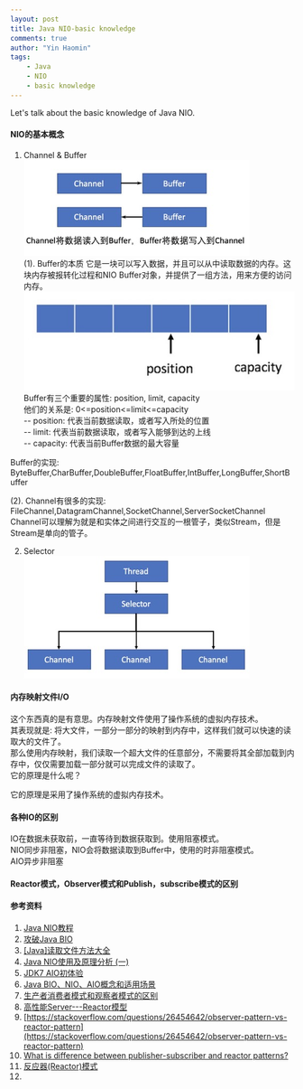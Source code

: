 ```yaml
---
layout: post
title: Java NIO-basic knowledge
comments: true
author: "Yin Haomin"
tags:
    - Java
    - NIO
    - basic knowledge
---
```


Let's talk about the basic knowledge of Java NIO.<br>
#### NIO的基本概念<br>
1. Channel & Buffer<br>
![gras](/images/NIO/ChannelBuffer.jpg)<br>
(1). Buffer的本质
它是一块可以写入数据，并且可以从中读取数据的内存。这块内存被报转化过程和NIO Buffer对象，并提供了一组方法，用来方便的访问内存。<br>
![gras](/images/NIO/nio-buffer.jpg)<br>
Buffer有三个重要的属性: position, limit, capacity<br>
他们的关系是: 0<=position<=limit<=capacity<br>
-- position: 代表当前数据读取，或者写入所处的位置<br>
-- limit: 代表当前数据读取，或者写入能够到达的上线<br>
-- capacity: 代表当前Buffer数据的最大容量<br>

Buffer的实现:<br>
ByteBuffer,CharBuffer,DoubleBuffer,FloatBuffer,IntBuffer,LongBuffer,ShortBuffer<br>

(2). Channel有很多的实现:<br>
FileChannel,DatagramChannel,SocketChannel,ServerSocketChannel<br>
Channel可以理解为就是和实体之间进行交互的一根管子，类似Stream，但是Stream是单向的管子。<br>

2. Selector<br>
![gras](/images/NIO/Selector.jpg)<br>

#### 内存映射文件I/O<br>
这个东西真的是有意思。内存映射文件使用了操作系统的虚拟内存技术。<br>
其表现就是: 将大文件，一部分一部分的映射到内存中，这样我们就可以快速的读取大的文件了。<br>
那么使用内存映射，我们读取一个超大文件的任意部分，不需要将其全部加载到内存中，仅仅需要加载一部分就可以完成文件的读取了。<br>
它的原理是什么呢？<br>

它的原理是采用了操作系统的虚拟内存技术。<br>



#### 各种IO的区别<br>
IO在数据未获取前，一直等待到数据获取到。使用阻塞模式。<br>
NIO同步非阻塞，NIO会将数据读取到Buffer中，使用的时非阻塞模式。<br>
AIO异步非阻塞<br>

#### Reactor模式，Observer模式和Publish，subscribe模式的区别<br>

#### 参考资料<br>
1. [Java NIO教程](http://www.iteye.com/magazines/132-Java-NIO)
2. [攻破Java BIO](http://www.importnew.com/19816.html)
3. [[Java]读取文件方法大全](https://www.cnblogs.com/lovebread/archive/2009/11/23/1609122.html)
4. [Java NIO使用及原理分析 (一)](http://www.jianshu.com/p/6a2af505ca27)
5. [JDK7 AIO初体验](http://www.iteye.com/topic/1113611)
6. [Java BIO、NIO、AIO概念和适用场景](http://blog.sina.com.cn/s/blog_9eb067b50102wdur.html)
7. [生产者消费者模式和观察者模式的区别](http://www.tuicool.com/articles/UFFR32I)
8. [高性能Server---Reactor模型](https://www.cnblogs.com/ivaneye/p/5731432.html)
9. [https://stackoverflow.com/questions/26454642/observer-pattern-vs-reactor-pattern](https://stackoverflow.com/questions/26454642/observer-pattern-vs-reactor-pattern)
10. [What is difference between publisher-subscriber and reactor patterns?](https://softwareengineering.stackexchange.com/questions/189957/what-is-difference-between-publisher-subscriber-and-reactor-patterns)
11. [反应器(Reactor)模式](http://blog.csdn.net/linxcool/article/details/7771952)
12. []()

